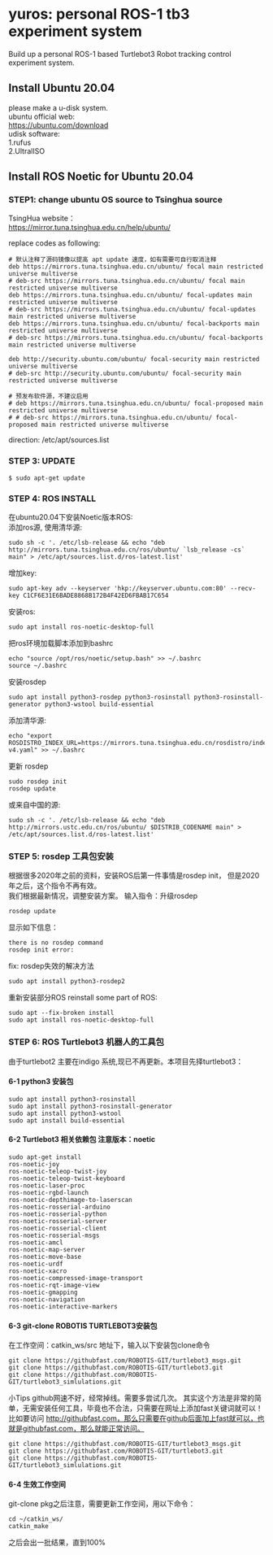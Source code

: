 # yuros: personal ROS-1 tb3 experiment system 
Build up a personal ROS-1 based Turtlebot3 Robot tracking control experiment system.
## Install Ubuntu 20.04
please make a u-disk system.<br/> 
ubuntu official web:<br/> 
<https://ubuntu.com/download> <br/> 
udisk software:<br/> 
1.rufus <br/> 
2.UltralISO

## Install ROS Noetic for Ubuntu 20.04
### STEP1: change ubuntu OS source to Tsinghua source
TsingHua website：<br/> 
<https://mirror.tuna.tsinghua.edu.cn/help/ubuntu/>

replace codes as following:
```
# 默认注释了源码镜像以提高 apt update 速度，如有需要可自行取消注释
deb https://mirrors.tuna.tsinghua.edu.cn/ubuntu/ focal main restricted universe multiverse
# deb-src https://mirrors.tuna.tsinghua.edu.cn/ubuntu/ focal main restricted universe multiverse
deb https://mirrors.tuna.tsinghua.edu.cn/ubuntu/ focal-updates main restricted universe multiverse
# deb-src https://mirrors.tuna.tsinghua.edu.cn/ubuntu/ focal-updates main restricted universe multiverse
deb https://mirrors.tuna.tsinghua.edu.cn/ubuntu/ focal-backports main restricted universe multiverse
# deb-src https://mirrors.tuna.tsinghua.edu.cn/ubuntu/ focal-backports main restricted universe multiverse

deb http://security.ubuntu.com/ubuntu/ focal-security main restricted universe multiverse
# deb-src http://security.ubuntu.com/ubuntu/ focal-security main restricted universe multiverse

# 预发布软件源，不建议启用
# deb https://mirrors.tuna.tsinghua.edu.cn/ubuntu/ focal-proposed main restricted universe multiverse
# # deb-src https://mirrors.tuna.tsinghua.edu.cn/ubuntu/ focal-proposed main restricted universe multiverse
```

direction: /etc/apt/sources.list

### STEP 3: UPDATE
```
$ sudo apt-get update
```
### STEP 4: ROS INSTALL

在ubuntu20.04下安装Noetic版本ROS: <br/> 
添加ros源, 使用清华源: <br/> 
```
sudo sh -c '. /etc/lsb-release && echo "deb http://mirrors.tuna.tsinghua.edu.cn/ros/ubuntu/ `lsb_release -cs` main" > /etc/apt/sources.list.d/ros-latest.list'
```
增加key:
```
sudo apt-key adv --keyserver 'hkp://keyserver.ubuntu.com:80' --recv-key C1CF6E31E6BADE8868B172B4F42ED6FBAB17C654
```
安装ros:
```
sudo apt install ros-noetic-desktop-full
```

把ros环境加载脚本添加到bashrc 
```
echo "source /opt/ros/noetic/setup.bash" >> ~/.bashrc
source ~/.bashrc
```

安装rosdep
```
sudo apt install python3-rosdep python3-rosinstall python3-rosinstall-generator python3-wstool build-essential
```

添加清华源:
```
echo "export ROSDISTRO_INDEX_URL=https://mirrors.tuna.tsinghua.edu.cn/rosdistro/index-v4.yaml" >> ~/.bashrc
```

更新 rosdep
```
sudo rosdep init
rosdep update
```

或来自中国的源:
```
sudo sh -c '. /etc/lsb-release && echo "deb http://mirrors.ustc.edu.cn/ros/ubuntu/ $DISTRIB_CODENAME main" > /etc/apt/sources.list.d/ros-latest.list'
```

### STEP 5:  rosdep 工具包安装
根据很多2020年之前的资料，安装ROS后第一件事情是rosdep init， 但是2020年之后，这个指令不再有效。 <br/> 
我们根据最新情况，调整安装方案。
输入指令：升级rosdep
```
rosdep update
```
显示如下信息：
```
there is no rosdep command
rosdep init error:
```

fix: rosdep失效的解决方法
```
sudo apt install python3-rosdep2
```
重新安装部分ROS reinstall some part of ROS:
```
sudo apt --fix-broken install
sudo apt install ros-noetic-desktop-full
```

### STEP 6:  ROS Turtlebot3 机器人的工具包
由于turtlebot2 主要在indigo 系统,现已不再更新。本项目先择turtlebot3：

#### 6-1 python3 安装包
```
sudo apt install python3-rosinstall
sudo apt install python3-rosinstall-generator
sudo apt install python3-wstool
sudo apt install build-essential
```

#### 6-2 Turtlebot3 相关依赖包 注意版本：noetic
```
sudo apt-get install 
ros-noetic-joy 
ros-noetic-teleop-twist-joy 
ros-noetic-teleop-twist-keyboard 
ros-noetic-laser-proc 
ros-noetic-rgbd-launch 
ros-noetic-depthimage-to-laserscan 
ros-noetic-rosserial-arduino 
ros-noetic-rosserial-python 
ros-noetic-rosserial-server 
ros-noetic-rosserial-client 
ros-noetic-rosserial-msgs 
ros-noetic-amcl 
ros-noetic-map-server 
ros-noetic-move-base 
ros-noetic-urdf 
ros-noetic-xacro 
ros-noetic-compressed-image-transport 
ros-noetic-rqt-image-view 
ros-noetic-gmapping 
ros-noetic-navigation 
ros-noetic-interactive-markers
```

#### 6-3 git-clone ROBOTIS  TURTLEBOT3安装包
在工作空间：catkin_ws/src 地址下，输入以下安装包clone命令
```
git clone https://githubfast.com/ROBOTIS-GIT/turtlebot3_msgs.git
git clone https://githubfast.com/ROBOTIS-GIT/turtlebot3.git
git clone https://githubfast.com/ROBOTIS-GIT/turtlebot3_simlulations.git
```

小Tips
github网速不好，经常掉线。需要多尝试几次。
其实这个方法是非常的简单，无需安装任何工具，毕竟也不合法，只需要在网址上添加fast关键词就可以！
比如要访问 http://githubfast.com，那么只需要在github后面加上fast就可以，也就是githubfast.com，那么就能正常访问。
```
git clone https://githubfast.com/ROBOTIS-GIT/turtlebot3_msgs.git
git clone https://githubfast.com/ROBOTIS-GIT/turtlebot3.git
git clone https://githubfast.com/ROBOTIS-GIT/turtlebot3_simlulations.git
```

#### 6-4 生效工作空间
git-clone pkg之后注意，需要更新工作空间，用以下命令：
```
cd ~/catkin_ws/
catkin_make
```
之后会出一批结果，直到100%


<br/> 

<br/> 



